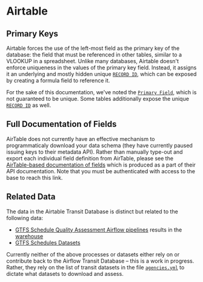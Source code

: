 # Airtable

## Primary Keys

Airtable forces the use of the left-most field as the primary key of the database: the field that must be referenced in other tables, similar to a VLOOKUP in a spreadsheet. Unlike many databases, Airtable doesn't enforce uniqueness in the values of the primary key field.  Instead, it assigns it an underlying and mostly hidden unique [`RECORD ID`](https://support.airtable.com/hc/en-us/articles/360051564873-Record-ID), which can be exposed by creating a formula field to reference it.

For the sake of this documentation, we've noted the [`Primary Field`](https://support.airtable.com/hc/en-us/articles/202624179-The-primary-field), which is not guaranteed to be unique. Some tables additionally expose the unique [`RECORD ID`](https://support.airtable.com/hc/en-us/articles/360051564873-Record-ID) as well.

## Full Documentation of Fields

AirTable does not currently have an effective mechanism to programmaticaly download your data schema (they have currently paused issuing keys to their metadata API). Rather than manually type-out and export each individual field definition from AirTable, please see the [AirTable-based documentation of fields](https://airtable.com/appPnJWrQ7ui4UmIl/api/docs) which is produced as a part of their API documentation. Note that you must be authenticated with access to the base to reach this link.

## Related Data

The data in the Airtable Transit Database is distinct but related to the following data:

- [GTFS Schedule Quality Assessment Airflow pipelines](/airflow/static-schedule-pipeline) results in the [warehouse](/warehouse/overview)
- [GTFS Schedules Datasets](datasets_and_tables/gtfs_schedule)

Currently neither of the above processes or datasets either rely on or contribute back to the Airflow Transit Database – this is a work in progress.  Rather, they rely on the list of transit datasets in the file [`agencies.yml`](https://github.com/cal-itp/data-infra/tree/main/airflow/data/agencies.yml) to dictate what datasets to download and assess.
